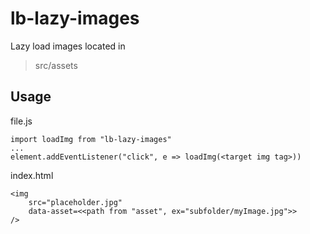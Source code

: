 # lb-lazy-images

Lazy load images located in 
> src/assets

## Usage

file.js
```
import loadImg from "lb-lazy-images"
...
element.addEventListener("click", e => loadImg(<target img tag>))
```

index.html
```
<img 
	src="placeholder.jpg" 
	data-asset=<<path from "asset", ex="subfolder/myImage.jpg">> 
/>
```

